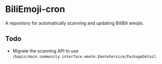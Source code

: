 # BiliEmoji-cron
A repository for automatically scanning and updating BiliBili emojis.

## Todo
- Migrate the scanning API to use `/bapis/main.community.interface.emote.EmoteService/PackageDetail`.